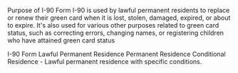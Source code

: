 Purpose of I-90
Form I-90 is used by lawful permanent residents  to replace or renew their green card  when it is lost, stolen, damaged, expired, or about to expire. It's also used for various other purposes related to green card status, such as correcting errors, changing names, or registering children who have attained green card status




I-90 Form 
Lawful Permanent Residence
Permanent Residence 
Conditional Residence - Lawful permanent residence with specific conditions.
